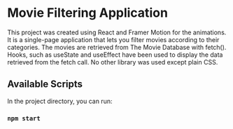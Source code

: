 # Movie Filtering Application

This project was created using React and Framer Motion for the animations. It is a single-page application that lets you filter movies according to their categories. The movies are retrieved from The Movie Database with fetch(). Hooks, such as useState and useEffect have been used to display the data retrieved from the fetch call. No other library was used except plain CSS.

## Available Scripts

In the project directory, you can run:

### `npm start`

